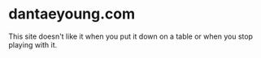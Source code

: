 # dantaeyoung.com

This site doesn't like it when you put it down on a table or when you stop playing with it.
